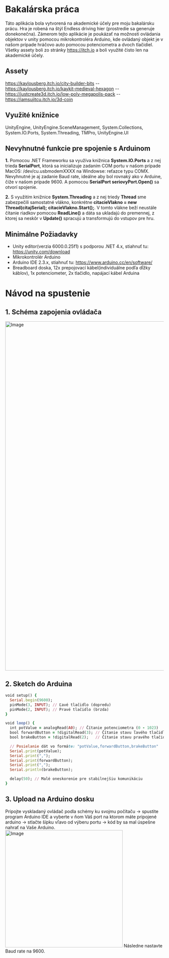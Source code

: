 # Bakalárska práca
Táto aplikácia bola vytvorená na akademické účely pre moju bakalársku prácu. Hra je robená na štýl Endless driving hier (prostredie sa generuje donekonečna). Zámerom tejto aplikácie je poukázať na možnosti ovládania objektov v unity pomocou mikrokontroléra Arduino, kde ovládaný objekt je v našom prípade hráčovo auto pomocou potenciometra a dvoch tlačidiel. Všetky assety boli zo stránky https://itch.io a boli využité čisto len na akademické účely.
## Assety
https://kaylousberg.itch.io/city-builder-bits -- https://kaylousberg.itch.io/kaykit-medieval-hexagon -- https://justcreate3d.itch.io/low-poly-megapolis-pack -- https://iamsujitcu.itch.io/3d-coin
## Využité knižnice
UnityEngine, UnityEngine.SceneManagement, System.Collections, System.IO.Ports, System.Threading, TMPro, UnityEngine.UI
## Nevyhnutné funkcie pre spojenie s Arduinom
**1.** Pomocou .NET Frameworku sa využíva knižnica **System.IO.Ports** a z nej trieda **SerialPort**, ktorá sa inicializuje zadaním COM portu v našom prípade MacOS: /dev/cu.usbmodemXXXX na Windowse: reťazce typu COMX. Nevyhnutné je aj zadanie Baud rate, ideálne aby bol rovnaký ako v Arduine, čiže v našom prípade 9600. A pomocou **SerialPort seriovyPort.Open()** sa otvorí spojenie.

**2.** S využitím knižnice **System.Threading** a z nej triedy **Thread** sme zabezpečili samostatné vlákno, konkrétne **citacieVlakno = new Thread(citajSerial);** **citacieVlakno.Start();**. V tomto vlákne beží neustále čítanie riadkov pomocou **ReadLine()** a dáta sa ukladajú do premennej, z ktorej sa neskôr v **Update()** spracujú a transformujú do vstupov pre hru.
## Minimálne Požiadavky
- Unity editor(verzia 6000.0.25f1) s podporou .NET 4.x, stiahnuť tu: https://unity.com/download
- Mikrokontrolér Arduino
- Arduino IDE 2.3.x, stiahnuť tu: https://www.arduino.cc/en/software/
- Breadboard doska, 12x prepojovací kábel(individuálne podľa dĺžky káblov), 1x potenciometer, 2x tlačidlo, napájací kábel Arduina
# Návod na spustenie
## 1. Schéma zapojenia ovládača
<img width="1110" alt="Image" src="https://github.com/user-attachments/assets/84d4dc79-bf4f-444a-b7ae-3162edc3cf82" />

## 2. Sketch do Arduina
```ruby
void setup() {
  Serial.begin(9600);
  pinMode(3, INPUT); // Ľavé tlačidlo (dopredu)
  pinMode(2, INPUT); // Pravé tlačidlo (brzda)
}

void loop() {
  int potValue = analogRead(A0); // Čítanie potenciometra (0 - 1023)
  bool forwardButton = !digitalRead(3); // Čítanie stavu ľavého tlačidla
  bool brakeButton = !digitalRead(2);   // Čítanie stavu pravého tlačidla

  // Posielanie dát vo formáte: "potValue,forwardButton,brakeButton"
  Serial.print(potValue);
  Serial.print(",");
  Serial.print(forwardButton);
  Serial.print(",");
  Serial.println(brakeButton);

  delay(50); // Malé oneskorenie pre stabilnejšiu komunikáciu
}
```
## 3. Upload na Arduino dosku
Pripojte vyskladaný ovládač podla schémy ku svojmu počítaču -> spustite program Arduino IDE a vyberte v ňom Váš port na ktorom máte pripojené arduino -> stlačte šípku vľavo od výberu portu -> kód by sa mal úspešne nahrať na Vaše Arduino.
<img width="373" alt="Image" src="https://github.com/user-attachments/assets/ab7a6656-5358-46cf-b129-ff399cebc61f" />
Následne nastavte Baud rate na 9600.



